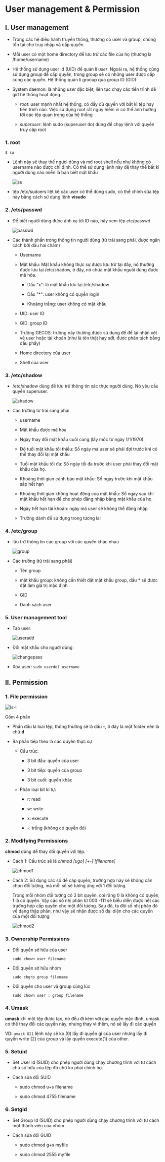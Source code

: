 # User management & Permission

## I. User management

- Trong các hệ điều hành truyền thống, thường có user và group, chúng tồn tại cho truy nhập và cấp quyền.

- Mỗi user có một home directory để lưu trữ các file của họ (thường là /home/username)

- Hệ thống sử dụng user id (UID) để quản lí *user*. Ngoài ra, hệ thống cũng sử dụng *group* để cấp quyền, trong group sẽ có những user được cấp cùng các quyền. Hệ thống quản lí grooup qua group ID (GID)

- System daemon: là những *user* đặc biệt, liên tục chạy các tiến trình để giữ hệ thống hoạt động.

  - *root*: user mạnh nhất hệ thống, có đầy đủ quyền với bất kì tệp hay tiến trình nào. Việc sử dụng root rất nguy hiểm vì có thể ảnh hưởng tới các tệp quan trọng của hệ thống

  - *superuser*: lệnh sudo (superuser do) dùng để chạy lệnh với quyền truy cập root

### 1. root

```$ su```

- Lệnh này sẽ thay thế người dùng và mở root shell nếu như không có username nào được chỉ định. Có thể sử dụng lệnh này để thay thế bất kì người dùng nào miễn là bạn biết mật khẩu

  ![su](picture\su.png)

- tệp /etc/sudoers liệt kê các user có thể dùng sudo, có thể chỉnh sửa tệp này bằng cách sử dụng lệnh **visudo**

### 2. /ets/passwd

- Để biết người dùng được ánh xạ tới ID nào, hãy xem tệp etc/passwd

  ![passwd](picture\passwd.png)

- Các thành phần trong thông tin người dùng (từ trái sang phải, được ngăn cách bởi dấu hai chấm)

  - Username

  - Mật khẩu: Mật khẩu không thực sự được lưu trữ tại đây, nó thường được lưu tại /etc/shadow, ở đây, nó chưa mật khẩu nguồi dùng được mã hóa.

    - Dấu "x": là mật khẩu lưu tại /etc/shadow

    - Dấu "*": user không có quyền login

    - Khoảng trắng: user không có mật khẩu

  - UID: user ID

  - GID: group ID

  - Trường GECOS: trường này thường được sử dụng để để lại nhận xét về user hoặc tài khoản (như là tên thật hay sđt, được phân tách bằng dấu phẩy)

  - Home directory của user

  - Shell của user

### 3. /etc/shadow

- /etc/shadow dùng để lưu trữ thông tin xác thực người dùng. Nó yêu cầu quyền superuser.

    ![shadow](picture\shadow.png)

- Các trường từ trái sang phải

  - username

  - Mật khẩu được mã hóa

  - Ngày thay đổi mật khẩu cuối cùng (lấy mốc từ ngày 1/1/1970)

  - Độ tuổi mật khẩu tối thiểu: Số ngày mà user sẽ phải đợi trước khi có thể thay đổi lại mật khẩu

  - Tuổi mật khẩu tối đa: Số ngày tối đa trước khi user phải thay đổi mật khẩu của họ.

  - Khoảng thời gian cảnh báo mật khẩu: Số ngày trước khi mật khẩu sắp hết hạn

  - Khoảng thời gian không hoạt động của mật khẩu: Số ngày sau khi mật khẩu hết hạn để cho phép đăng nhập bằng mật khẩu của họ.

  - Ngày hết hạn tài khoản: ngày mà user sẽ không thể đăng nhập

  - Trường dành để sử dụng trong tương lai

### 4. /etc/group

- lữu trữ thông tin các group với các quyền khác nhau

  ![group](picture\group.png)

- Các trường (từ trái sang phải)

  - Tên group

  - mật khẩu group: không cần thiết đặt mật khẩu group, dấu * sẽ được đặt làm giá trị mặc định

  - GID

  - Danh sách user

### 5. User management tool

- Tạo user:

  ![useradd](picture\useradd.png)

- Đổi mật khẩu cho người dùng:

  ![changepass](picture\changepass.png)

- Xóa user:    ``` sudo userdel username ```

## II. Permission

### 1. File permission

![ls-l](picture\ls-l.png)

Gồm 4 phần

- Phần đầu là loai tệp, thông thường sẽ là dấu **-**, ở đây là một folder nên là chữ **d**

- Ba phần tiếp theo là các quyền thực sự
  
  - Cấu trúc:

    - 3 bit đầu: quyền của user

    - 3 bit tiếp: quyền của group

    - 3 bit cuối: quyền khác

  - Phân loại bit kí tự:

    - r: read

    - w: write

    - x: execute

    - -: trống (không có quyền đó)

### 2. Modifying Permissions

**chmod** dùng để thay đối quyền với tệp.

- Cách 1: Cấu trúc sẽ là *chmod [ugo] [+-] [filename]*

  ![chmod1](picture\chmod1.png)

- Cách 2: Sử dụng các số để cáp quyền, trường hợp này sẽ không cân chọn đối tượng, mà mỗi số sẽ tương ứng với 1 đối tượng.

  Trong mỗi nhóm đối tượng có 3 bit quyền, coi rằng 0 là không có quyền, 1 là có quyền. Vậy các số nhị phân từ 000 -111 sẽ biểu diễn được hết các trường hợp cấp quyền cho một đối tượng. Sau đó, ta đôi số nhị phân đó về dạng thập phân, như vậy sẽ nhận được số đại diện cho các quyền của một đối tượng

  ![chmod2](picture\chmod2.png)

### 3. Ownership Permissions

- Đổi quyền sở hữu của user

  ```sudo chown user filename```

- Đổi quyền sở hữu nhóm

  ```sudo chgrp group filename```

- Đổi quyền cho user và group cùng lúc

  ```sudo chown user : group filename```

### 4. Umask

**umask** khi một tệp được tạo, nó đều đi kèm với các quyền mặc định, umask có thể thay đổi các quyền này, nhưng thay vì thêm, nó sẽ lấy đi các quyền

  VD: ```umask 021``` lệnh này sẽ ko (0) lấy đi quyền gì của user nhưng lấy đi quyền write (2) của group và lấy quyền execute(1) của other.

### 5. Setuid

- Set User Id (SUID) cho phép người dùng chạy chương trình với tư cách chủ sở hữu của tệp đó chứ ko phải chính họ.

- Cách sửa đổi SUID

  - sudo chmod u+s filename

  - sudo chmod 4755 filename 

### 6. Setgid

- Set Group Id (SUID) cho phép người dùng chạy chương trình với tư cách một thành viên của nhóm 

- Cách sửa đổi GUID

  - sudo chmod g+s myfile

  - sudo chmod 2555 myfile